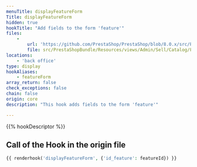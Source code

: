 ```yaml
---
menuTitle: displayFeatureForm
Title: displayFeatureForm
hidden: true
hookTitle: "Add fields to the form 'feature'"
files:
    -
        url: 'https://github.com/PrestaShop/PrestaShop/blob/8.0.x/src/PrestaShopBundle/Resources/views/Admin/Sell/Catalog/Features/Blocks/form.html.twig'
        file: src/PrestaShopBundle/Resources/views/Admin/Sell/Catalog/Features/Blocks/form.html.twig
locations:
    - 'back office'
type: display
hookAliases:
    - featureForm
array_return: false
check_exceptions: false
chain: false
origin: core
description: "This hook adds fields to the form 'feature'"

---
```


{{% hookDescriptor %}}

## Call of the Hook in the origin file

```php
{{ renderhook('displayFeatureForm', {'id_feature': featureId}) }}
```

